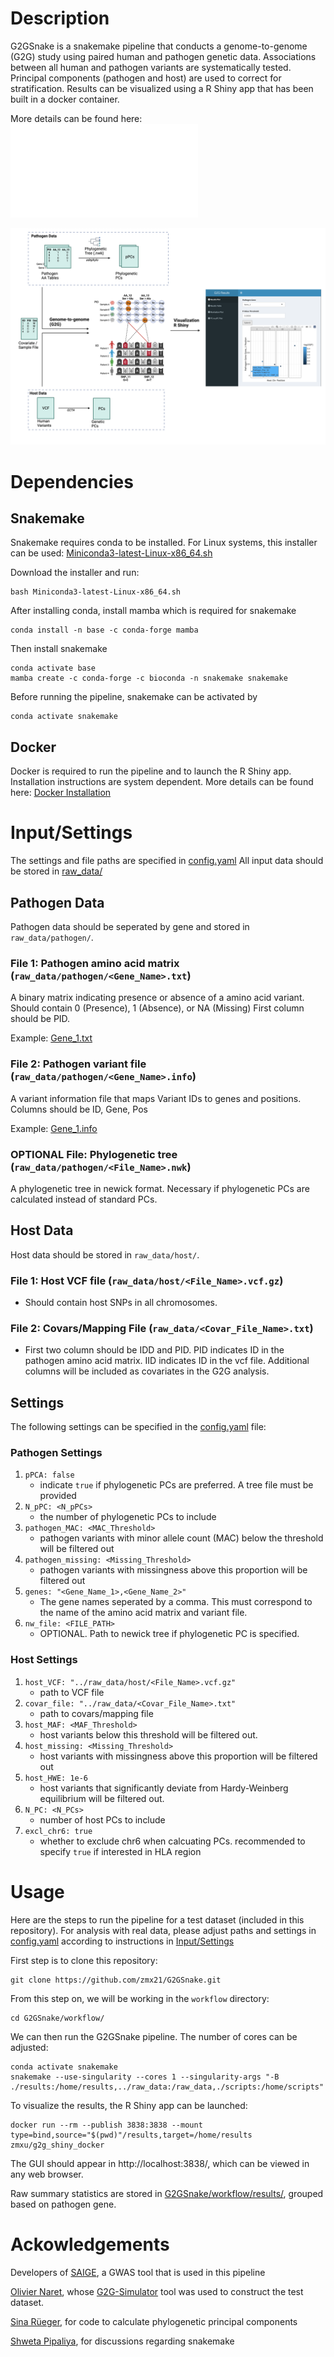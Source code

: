 # Description
G2GSnake is a snakemake pipeline that conducts a genome-to-genome (G2G) study using paired human and pathogen genetic data. Associations between all human and pathogen variants are systematically tested. Principal components (pathogen and host) are used to correct for stratification. Results can be visualized using a R Shiny app that has been built in a docker container. 

More details can be found here: ![TODO Publication](Publication.pdf)

![Summary of G2GSnake](G2GSnake_Pipeline.png)

# Dependencies
## Snakemake
Snakemake requires conda to be installed. For Linux systems, this installer can be used: [Miniconda3-latest-Linux-x86_64.sh](https://docs.conda.io/projects/conda/en/latest/user-guide/install/linux.html) 

Download the installer and run:
```
bash Miniconda3-latest-Linux-x86_64.sh
```
After installing conda, install mamba which is required for snakemake
```
conda install -n base -c conda-forge mamba
```
Then install snakemake
```
conda activate base
mamba create -c conda-forge -c bioconda -n snakemake snakemake
```
Before running the pipeline, snakemake can be activated by 
```
conda activate snakemake
```

## Docker
Docker is required to run the pipeline and to launch the R Shiny app. Installation instructions are system dependent. More details can be found here: [Docker Installation](https://docs.docker.com/engine/install/)

# Input/Settings
The settings and file paths are specified in [config.yaml](config/config.yaml)
All input data should be stored in [raw_data/](raw_data/)

## Pathogen Data
Pathogen data should be seperated by gene and stored in `raw_data/pathogen/`.

### File 1: Pathogen amino acid matrix (`raw_data/pathogen/<Gene_Name>.txt`)
A binary matrix indicating presence or absence of a amino acid variant. Should contain 0 (Presence), 1 (Absence), or NA (Missing)
First column should be PID. 

Example: [Gene_1.txt](raw_data/pathogen/Gene_1.txt)

### File 2: Pathogen variant file (`raw_data/pathogen/<Gene_Name>.info`)
A variant information file that maps Variant IDs to genes and positions. 
Columns should be ID, Gene, Pos

Example: [Gene_1.info](raw_data/pathogen/Gene_1.info)

### OPTIONAL File: Phylogenetic tree (`raw_data/pathogen/<File_Name>.nwk`)
A phylogenetic tree in newick format. Necessary if phylogenetic PCs are calculated instead of standard PCs. 

## Host Data
Host data should be stored in `raw_data/host/`.

### File 1: Host VCF file (`raw_data/host/<File_Name>.vcf.gz`)
   * Should contain host SNPs in all chromosomes. 
### File 2: Covars/Mapping File (`raw_data/<Covar_File_Name>.txt`)
   * First two column should be IDD and PID. PID indicates ID in the pathogen amino acid matrix. IID indicates ID in the vcf file. Additional columns will be included as covariates in the G2G analysis. 

## Settings
The following settings can be specified in the [config.yaml](config/config.yaml) file:
### Pathogen Settings
1. `pPCA: false` 
   * indicate `true` if phylogenetic PCs are preferred. A tree file must be provided
2. `N_pPC: <N_pPCs>`
   * the number of phylogenetic PCs to include
3. `pathogen_MAC: <MAC_Threshold>`
   * pathogen variants with minor allele count (MAC) below the threshold will be filtered out 
4. `pathogen_missing: <Missing_Threshold>`
   * pathogen variants with missingness above this proportion will be filtered out 
5. `genes: "<Gene_Name_1>,<Gene_Name_2>"`
   * The gene names seperated by a comma. This must correspond to the name of the amino acid matrix and variant file. 
6. `nw_file: <FILE_PATH>`
   * OPTIONAL. Path to newick tree if phylogenetic PC is specified. 
### Host Settings
1. `host_VCF: "../raw_data/host/<File_Name>.vcf.gz"`
   * path to VCF file
3. `covar_file: "../raw_data/<Covar_File_Name>.txt"`
   * path to covars/mapping file
5. `host_MAF: <MAF_Threshold>`
   * host variants below this threshold will be filtered out. 
6. `host_missing: <Missing_Threshold>`
   * host variants with missingness above this proportion will be filtered out 
7. `host_HWE: 1e-6`
   * host variants that significantly deviate from Hardy-Weinberg equilibrium will be filtered out.  
8. `N_PC: <N_PCs>`
   * number of host PCs to include
9. `excl_chr6: true`
   * whether to exclude chr6 when calcuating PCs. recommended to specify `true` if interested in HLA region

# Usage
Here are the steps to run the pipeline for a test dataset (included in this repository). For analysis with real data, please adjust paths and settings in [config.yaml](config/config.yaml) according to instructions in [Input/Settings](Input/Settings)

First step is to clone this repository:
```
git clone https://github.com/zmx21/G2GSnake.git
```
From this step on, we will be working in the `workflow` directory:
```
cd G2GSnake/workflow/
```
We can then run the G2GSnake pipeline. The number of cores can be adjusted: 
```
conda activate snakemake
snakemake --use-singularity --cores 1 --singularity-args "-B ./results:/home/results,../raw_data:/raw_data,./scripts:/home/scripts"
```
To visualize the results, the R Shiny app can be launched: 
```
docker run --rm --publish 3838:3838 --mount type=bind,source="$(pwd)"/results,target=/home/results zmxu/g2g_shiny_docker
```
The GUI should appear in http://localhost:3838/, which can be viewed in any web browser. 

Raw summary statistics are stored in [G2GSnake/workflow/results/](G2GSnake/workflow/results/), grouped based on pathogen gene. 

# Ackowledgements
Developers of [SAIGE](https://github.com/weizhouUMICH/SAIGE), a GWAS tool that is used in this pipeline

[Olivier Naret](https://github.com/onaret), whose [G2G-Simulator](https://github.com/onaret/G2G-Simulator) tool was used to construct the test dataset. 

[Sina Rüeger](https://github.com/sinarueeger), for code to calculate phylogenetic principal components

[Shweta Pipaliya](https://github.com/svpipaliya), for discussions regarding snakemake

